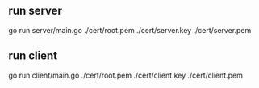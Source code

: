 ## run server
go run server/main.go ./cert/root.pem ./cert/server.key ./cert/server.pem

## run client
go run client/main.go ./cert/root.pem ./cert/client.key ./cert/client.pem

